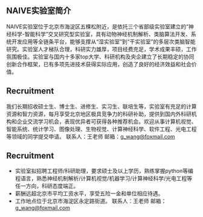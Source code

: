 NAIVE实验室简介
-
NAIVE实验室位于北京市海淀区五棵松附近，是依托三个省部级实验室建立的“神经科学-智能科学”交叉研究型实验室，具有动物神经机制解析、类脑算法开发、系统开发应用等全链条平台，能够支撑从“湿实验室”到“干实验室”的多层次类脑智能研究。实验室人才梯队合理，科研实力雄厚，项目经费充足，学术成果丰硕，工作氛围极佳。实验室与国内十多家top大学、科研机构及央企建立了长期稳定的协同创新合作框架，已有多项先进技术获得实际应用，创造了良好的经济效益和社会价值。

Recruitment
-
我们长期招收硕士生、博士生、进修生、实习生、联培生等，实验室有充足的计算资源和智力资源，每月享受北京地区极具竞争力的科研补助，提供到国内外科研机构和企业交流学习机会，表现优异者可获得各种推荐机会。欢迎从事计算机视觉、智能系统、统计学习、图像处理、生物视觉、计算神经科学、软件工程、光电工程等领域的同学提交申请。
联系人：王老师
邮箱：g_wang@foxmail.com

Recruitment
-
* 实验室拟招聘工程师/科研助理，要求硕士及以上学历，熟练掌握python等编程语言，熟悉神经机制解析/计算机视觉/机器学习/计算神经科学/光电工程等任一方向，科研态度端正。
* 薪酬远超北京市平均工资水平，享受五险一金和单位相应待遇。
* 工作地点位于北京市海淀区永定路街道。
联系人：王老师
邮箱：g_wang@foxmail.com
